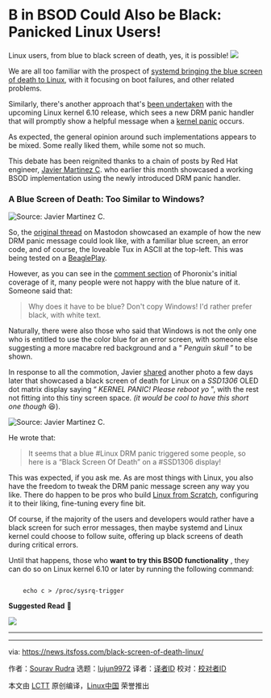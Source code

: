 [#]: subject: "B in BSOD Could Also be Black: Panicked Linux Users!"
[#]: via: "https://news.itsfoss.com/black-screen-of-death-linux/"
[#]: author: "Sourav Rudra https://news.itsfoss.com/author/sourav/"
[#]: collector: "lujun9972/lctt-scripts-1705972010"
[#]: translator: " "
[#]: reviewer: " "
[#]: publisher: " "
[#]: url: " "

B in BSOD Could Also be Black: Panicked Linux Users!
======
Linux users, from blue to black screen of death, yes, it is possible!
[![][1]][2]

We are all too familiar with the prospect of [systemd bringing the blue screen of death to Linux][3], with it focusing on boot failures, and other related problems.

Similarly, there's another approach that's [been undertaken][4] with the upcoming Linux kernel 6.10 release, which sees a new DRM panic handler that will promptly show a helpful message when a [kernel panic][5] occurs.

As expected, the general opinion around such implementations appears to be mixed. Some really liked them, while some not so much.

This debate has been reignited thanks to a chain of posts by Red Hat engineer, [Javier Martinez C][6]. who earlier this month showcased a working BSOD implementation using the newly introduced DRM panic handler.

### A Blue Screen of Death: Too Similar to Windows?

![Source: Javier Martinez C.][7]

So, the [original thread][8] on Mastodon showcased an example of how the new DRM panic message could look like, with a familiar blue screen, an error code, and of course, the loveable Tux in ASCII at the top-left. This was being tested on a [BeaglePlay][9].

However, as you can see in the [comment section][10] of Phoronix's initial coverage of it, many people were not happy with the blue nature of it. Someone said that:

> Why does it have to be blue? Don't copy Windows! I'd rather prefer black, with white text.

Naturally, there were also those who said that Windows is not the only one who is entitled to use the color blue for an error screen, with someone else suggesting a more macabre red background and a “ _Penguin skull_ ” to be shown.

In response to all the commotion, Javier [shared][11] another photo a few days later that showcased a black screen of death for Linux on a _SSD1306_ OLED dot matrix display saying “ _KERNEL PANIC! Please reboot yo_ ”, with the rest not fitting into this tiny screen space. _(it would be cool to have this short one though_ 😆).

![Source: Javier Martinez C.][12]

He wrote that:

> It seems that a blue #Linux DRM panic triggered some people, so here is a “Black Screen Of Death” on a #SSD1306 display!

This was expected, if you ask me. As are most things with Linux, you also have the freedom to tweak the DRM panic message screen any way you like. There do happen to be pros who build [Linux from Scratch][13], configuring it to their liking, fine-tuning every fine bit.

Of course, if the majority of the users and developers would rather have a black screen for such error messages, then maybe systemd and Linux kernel could choose to follow suite, offering up black screens of death during critical errors.

Until that happens, those who **want to try this BSOD functionality** , they can do so on Linux kernel 6.10 or later by running the following command:

```

    echo c > /proc/sysrq-trigger

```

**Suggested Read** 📖

![][14]

* * *

--------------------------------------------------------------------------------

via: https://news.itsfoss.com/black-screen-of-death-linux/

作者：[Sourav Rudra][a]
选题：[lujun9972][b]
译者：[译者ID](https://github.com/译者ID)
校对：[校对者ID](https://github.com/校对者ID)

本文由 [LCTT](https://github.com/LCTT/TranslateProject) 原创编译，[Linux中国](https://linux.cn/) 荣誉推出

[a]: https://news.itsfoss.com/author/sourav/
[b]: https://github.com/lujun9972
[1]: https://news.itsfoss.com/assets/images/pikapods-banner-v3.webp
[2]: https://www.pikapods.com/?utm_campaign=banner-2024-05&utm_source=itsfoss
[3]: https://news.itsfoss.com/bsod-linux/
[4]: https://lore.kernel.org/dri-devel/2dc1b7c6-1743-4ddd-ad42-36f700234fbe@linux.intel.com/T/#u
[5]: https://en.wikipedia.org/wiki/Kernel_panic
[6]: https://www.linkedin.com/in/javiermartinezcanillas/
[7]: https://news.itsfoss.com/content/images/2024/06/BSOD_Linux_a.jpg
[8]: https://fosstodon.org/@javierm/112619967725108081
[9]: https://www.beagleboard.org/boards/beagleplay
[10]: https://www.phoronix.com/forums/forum/phoronix/general-discussion/1471143-linux-s-new-drm-panic-blue-screen-of-death-in-action
[11]: https://fosstodon.org/@javierm/112650880236436431
[12]: https://news.itsfoss.com/content/images/2024/06/BSOD_Linux_b.jpg
[13]: https://www.linuxfromscratch.org/
[14]: https://news.itsfoss.com/content/images/size/w256h256/2022/08/android-chrome-192x192.png
